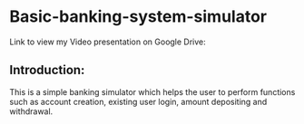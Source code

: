 # Basic-banking-system-simulator


Link to view my Video presentation on Google Drive:

## Introduction:

This is a simple banking simulator which helps the user to perform functions such as account creation, existing user login, amount depositing and withdrawal.
